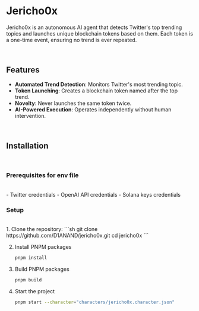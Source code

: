 # Jericho0x

Jericho0x is an autonomous AI agent that detects Twitter's top trending topics and launches unique blockchain tokens based on them. Each token is a one-time event, ensuring no trend is ever repeated.

<br />

## Features
- **Automated Trend Detection**: Monitors Twitter's most trending topic.
- **Token Launching**: Creates a blockchain token named after the top trend.
- **Novelty**: Never launches the same token twice.
- **AI-Powered Execution**: Operates independently without human intervention.

<br />

## Installation
<br />

### Prerequisites for env file

<br />
- Twitter credentials
- OpenAI API credentials
- Solana keys credentials
<br />

### Setup
<br />
1. Clone the repository:
    ```sh
    git clone https://github.com/D1ANAND/jericho0x.git
    cd jericho0x
    ```

2. Install PNPM packages
   ```sh
   pnpm install
   ```
   
3. Build PNPM packages
   ```sh
   pnpm build
   ```
4. Start the project
   ```sh
   pnpm start --character="characters/jericho0x.character.json"
   ```
<br />
